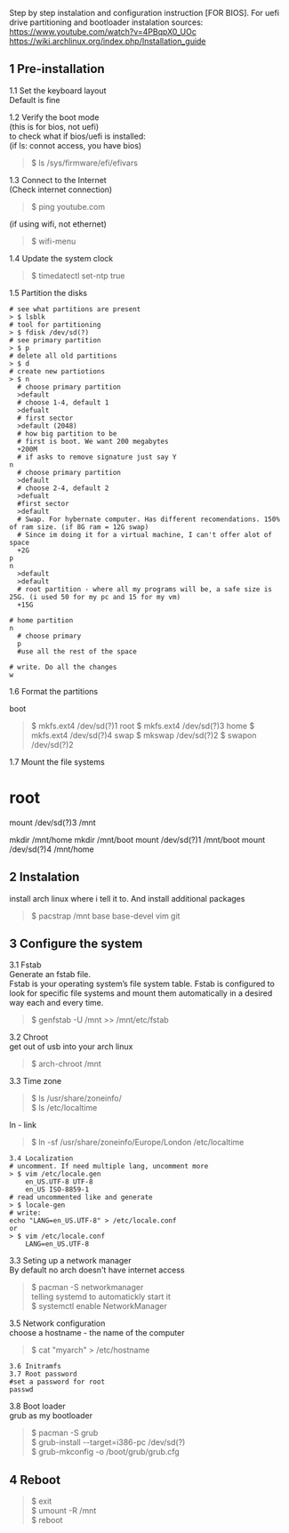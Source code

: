 Step by step instalation and configuration instruction [FOR BIOS]. For uefi drive partitioning and bootloader instalation
sources:
https://www.youtube.com/watch?v=4PBqpX0_UOc
https://wiki.archlinux.org/index.php/Installation_guide

## 1 Pre-installation  
1.1 Set the keyboard layout  
Default is fine  

1.2 Verify the boot mode  
(this is for bios, not uefi)  
to check what if bios/uefi is installed:  
(if ls: connot access, you have bios)  
> $ ls /sys/firmware/efi/efivars  

1.3 Connect to the Internet  
(Check internet connection)  
> $ ping youtube.com  

(if using wifi, not ethernet)  
> $ wifi-menu  
    
1.4 Update the system clock

> $ timedatectl set-ntp true  
    
1.5 Partition the disks  
```
# see what partitions are present
> $ lsblk
# tool for partitioning
> $ fdisk /dev/sd(?)
# see primary partition
> $ p
# delete all old partitions
> $ d
# create new partiotions
> $ n
  # choose primary partition
  >default
  # choose 1-4, default 1
  >defualt
  # first sector
  >default (2048)
  # how big partition to be
  # first is boot. We want 200 megabytes
  +200M
  # if asks to remove signature just say Y
n
  # choose primary partition
  >default 
  # choose 2-4, default 2
  >defualt
  #first sector
  >default
  # Swap. For hybernate computer. Has different recomendations. 150% of ram size. (if 8G ram = 12G swap)
  # Since im doing it for a virtual machine, I can't offer alot of space
  +2G
p
n
  >default
  >default
  # root partition - where all my programs will be, a safe size is 25G. (i used 50 for my pc and 15 for my vm)
  +15G

# home partition
n
  # choose primary
  p
  #use all the rest of the space

# write. Do all the changes
w
```
1.6 Format the partitions

boot
> $ mkfs.ext4 /dev/sd(?)1
 root
> $ mkfs.ext4 /dev/sd(?)3
 home
> $ mkfs.ext4 /dev/sd(?)4
 swap
> $ mkswap /dev/sd(?)2
> $ swapon /dev/sd(?)2

1.7 Mount the file systems

# root
mount /dev/sd(?)3 /mnt

mkdir /mnt/home
mkdir /mnt/boot
mount /dev/sd(?)1 /mnt/boot
mount /dev/sd(?)4 /mnt/home

## 2 Instalation
install arch linux where i tell it to. And install additional packages
> $ pacstrap /mnt base base-devel vim git
    
## 3 Configure the system

3.1 Fstab  
Generate an fstab file.  
Fstab is your operating system’s file system table. Fstab is configured to look for specific file systems and mount them automatically in a desired way each and every time.  
> $ genfstab -U /mnt >> /mnt/etc/fstab  
    
3.2 Chroot  
get out of usb into your arch linux  
> $ arch-chroot /mnt  
    
3.3 Time zone  
> $ ls /usr/share/zoneinfo/  
> $ ls /etc/localtime   

ln - link  
> $ ln -sf /usr/share/zoneinfo/Europe/London /etc/localtime
    
    3.4 Localization
    # uncomment. If need multiple lang, uncomment more
    > $ vim /etc/locale.gen
        en_US.UTF-8 UTF-8
        en_US ISO-8859-1
    # read uncommented like and generate
    > $ locale-gen
    # write: 
    echo "LANG=en_US.UTF-8" > /etc/locale.conf
    or
    > $ vim /etc/locale.conf
        LANG=en_US.UTF-8
    
3.3 Seting up a network manager  
By default no arch doesn't have internet access  
> $ pacman -S networkmanager  
telling systemd to automatickly start it  
> $ systemctl enable NetworkManager  
    
3.5 Network configuration  
choose a hostname - the name of the computer  
> $ cat "myarch" > /etc/hostname  
    
    3.6 Initramfs
    3.7 Root password
    #set a password for root
    passwd
    
3.8 Boot loader  
grub as my bootloader  
> $ pacman -S grub  
> $ grub-install --target=i386-pc /dev/sd(?)  
> $ grub-mkconfig -o /boot/grub/grub.cfg  
    
## 4 Reboot
> $ exit  
> $ umount -R /mnt  
> $ reboot  
